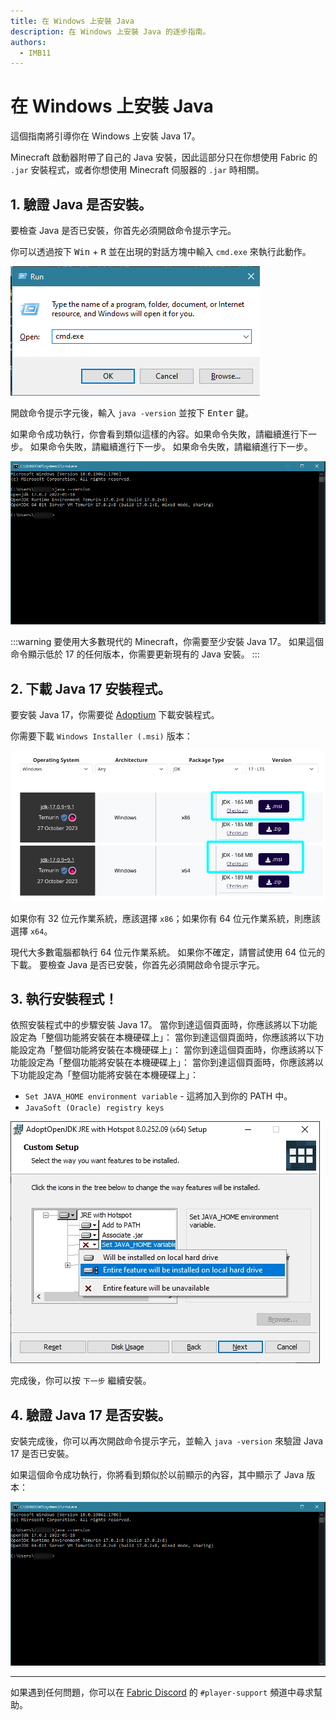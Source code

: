 ```yaml
---
title: 在 Windows 上安裝 Java
description: 在 Windows 上安裝 Java 的逐步指南。
authors:
  - IMB11
---
```


# 在 Windows 上安裝 Java

這個指南將引導你在 Windows 上安裝 Java 17。

Minecraft 啟動器附帶了自己的 Java 安裝，因此這部分只在你想使用 Fabric 的 `.jar` 安裝程式，或者你想使用 Minecraft 伺服器的 `.jar` 時相關。

## 1. 驗證 Java 是否安裝。

要檢查 Java 是否已安裝，你首先必須開啟命令提示字元。

你可以透過按下 <kbd>Win</kbd> + <kbd>R</kbd> 並在出現的對話方塊中輸入 `cmd.exe` 來執行此動作。

![Windows執行對話方塊中的「cmd.exe」。](/assets/players/installing-java/windows-run-dialog.png)

開啟命令提示字元後，輸入 `java -version` 並按下 <kbd>Enter</kbd> 鍵。

如果命令成功執行，你會看到類似這樣的內容。如果命令失敗，請繼續進行下一步。 如果命令失敗，請繼續進行下一步。 如果命令失敗，請繼續進行下一步。

![命令提示字元中輸入了「java -version」。](/assets/players/installing-java/windows-java-version.png)

:::warning
要使用大多數現代的 Minecraft，你需要至少安裝 Java 17。 如果這個命令顯示低於 17 的任何版本，你需要更新現有的 Java 安裝。
:::

## 2. 下載 Java 17 安裝程式。

要安裝 Java 17，你需要從 [Adoptium](https://adoptium.net/en-GB/temurin/releases/?os=windows\&package=jdk\&version=17) 下載安裝程式。

你需要下載 `Windows Installer (.msi)` 版本：

![Adoptium 下載頁面，突顯了 Windows 安裝程式 (.msi)。](/assets/players/installing-java/windows-download-java.png)

如果你有 32 位元作業系統，應該選擇 `x86`；如果你有 64 位元作業系統，則應該選擇 `x64`。

現代大多數電腦都執行 64 位元作業系統。 如果你不確定，請嘗試使用 64 位元的下載。 要檢查 Java 是否已安裝，你首先必須開啟命令提示字元。

## 3. 執行安裝程式！

依照安裝程式中的步驟安裝 Java 17。 當你到達這個頁面時，你應該將以下功能設定為「整個功能將安裝在本機硬碟上」： 當你到達這個頁面時，你應該將以下功能設定為「整個功能將安裝在本機硬碟上」： 當你到達這個頁面時，你應該將以下功能設定為「整個功能將安裝在本機硬碟上」： 當你到達這個頁面時，你應該將以下功能設定為「整個功能將安裝在本機硬碟上」：

- `Set JAVA_HOME environment variable` - 這將加入到你的 PATH 中。
- `JavaSoft (Oracle) registry keys`

![Java 17 安裝程式，凸顯了「Set JAVA\_HOME variable」和「JavaSoft (Oracle) registry keys」。](/assets/players/installing-java/windows-wizard-screenshot.png)

完成後，你可以按 `下一步` 繼續安裝。

## 4. 驗證 Java 17 是否安裝。

安裝完成後，你可以再次開啟命令提示字元，並輸入 `java -version` 來驗證 Java 17 是否已安裝。

如果這個命令成功執行，你將看到類似於以前顯示的內容，其中顯示了 Java 版本：

![命令提示字元中輸入了「java -version」。](/assets/players/installing-java/windows-java-version.png)

***

如果遇到任何問題，你可以在 [Fabric Discord](https://discord.gg/v6v4pMv) 的 `#player-support` 頻道中尋求幫助。
